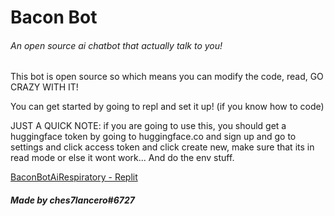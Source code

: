 # Bacon Bot
###### An open source ai chatbot that actually talk to you!

This bot is open source so which means you can modify the code, read, GO CRAZY WITH IT!

You can get started by going to repl and set it up! (if you know how to code) 

JUST A QUICK NOTE: if you are going to use this, you should get a huggingface token by going to huggingface.co and sign up and go to settings and click access token and click create new, make sure that its in read mode or else it wont work... And do the env stuff.

[BaconBotAiRespiratory - Replit](https://replit.com/@ches7lancero/BaconBotAiRespiratory)

##### Made by ches7lancero#6727
